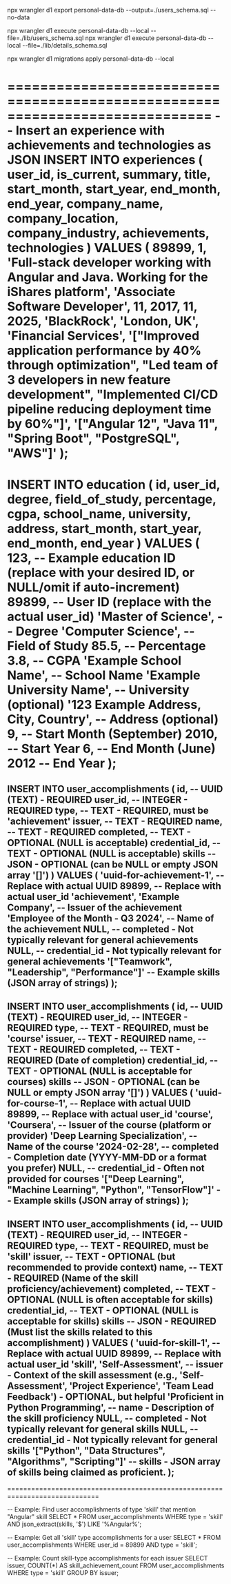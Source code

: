 npx wrangler d1 export personal-data-db --output=./users_schema.sql --no-data

npx wrangler d1 execute personal-data-db --local --file=./lib/users_schema.sql
npx wrangler d1 execute personal-data-db --local --file=./lib/details_schema.sql

npx wrangler d1 migrations apply personal-data-db --local


=============================================================================
-- Insert an experience with achievements and technologies as JSON
INSERT INTO experiences (
    user_id, is_current, summary, title,
    start_month, start_year, end_month, end_year,
    company_name, company_location, company_industry,
    achievements, technologies
) VALUES (
    89899, 1, 'Full-stack developer working with Angular and Java. Working for the iShares platform',
    'Associate Software Developer', 11, 2017, 11, 2025,
    'BlackRock', 'London, UK', 'Financial Services',
    '["Improved application performance by 40% through optimization", "Led team of 3 developers in new feature development", "Implemented CI/CD pipeline reducing deployment time by 60%"]',
    '["Angular 12", "Java 11", "Spring Boot", "PostgreSQL", "AWS"]'
);
=============================================================================
INSERT INTO education (
    id,
    user_id,
    degree,
    field_of_study,
    percentage,
    cgpa,
    school_name,
    university,
    address,
    start_month,
    start_year,
    end_month,
    end_year
) VALUES (
    123,        -- Example education ID (replace with your desired ID, or NULL/omit if auto-increment)
    89899,      -- User ID (replace with the actual user_id)
    'Master of Science', -- Degree
    'Computer Science',  -- Field of Study
    85.5,       -- Percentage
    3.8,        -- CGPA
    'Example School Name', -- School Name
    'Example University Name', -- University (optional)
    '123 Example Address, City, Country', -- Address (optional)
    9,          -- Start Month (September)
    2010,       -- Start Year
    6,          -- End Month (June)
    2012        -- End Year
);
=============================================================================
INSERT INTO user_accomplishments (
    id,                 -- UUID (TEXT) - REQUIRED
    user_id,            -- INTEGER - REQUIRED
    type,               -- TEXT - REQUIRED, must be 'achievement'
    issuer,             -- TEXT - REQUIRED
    name,               -- TEXT - REQUIRED
    completed,          -- TEXT - OPTIONAL (NULL is acceptable)
    credential_id,      -- TEXT - OPTIONAL (NULL is acceptable)
    skills              -- JSON - OPTIONAL (can be NULL or empty JSON array '[]')
) VALUES (
    'uuid-for-achievement-1',  -- Replace with actual UUID
    89899,                      -- Replace with actual user_id
    'achievement',
    'Example Company',          -- Issuer of the achievement
    'Employee of the Month - Q3 2024', -- Name of the achievement
    NULL,                       -- completed - Not typically relevant for general achievements
    NULL,                       -- credential_id - Not typically relevant for general achievements
    '["Teamwork", "Leadership", "Performance"]' -- Example skills (JSON array of strings)
);
-----------------------------------------------------------------------------
INSERT INTO user_accomplishments (
    id,                 -- UUID (TEXT) - REQUIRED
    user_id,            -- INTEGER - REQUIRED
    type,               -- TEXT - REQUIRED, must be 'course'
    issuer,             -- TEXT - REQUIRED
    name,               -- TEXT - REQUIRED
    completed,          -- TEXT - REQUIRED (Date of completion)
    credential_id,      -- TEXT - OPTIONAL (NULL is acceptable for courses)
    skills              -- JSON - OPTIONAL (can be NULL or empty JSON array '[]')
) VALUES (
    'uuid-for-course-1',      -- Replace with actual UUID
    89899,                      -- Replace with actual user_id
    'course',
    'Coursera',                 -- Issuer of the course (platform or provider)
    'Deep Learning Specialization', -- Name of the course
    '2024-02-28',               -- completed - Completion date (YYYY-MM-DD or a format you prefer)
    NULL,                       -- credential_id - Often not provided for courses
    '["Deep Learning", "Machine Learning", "Python", "TensorFlow"]' -- Example skills (JSON array of strings)
);
-----------------------------------------------------------------------------
INSERT INTO user_accomplishments (
    id,                 -- UUID (TEXT) - REQUIRED
    user_id,            -- INTEGER - REQUIRED
    type,               -- TEXT - REQUIRED, must be 'skill'
    issuer,             -- TEXT - OPTIONAL (but recommended to provide context)
    name,               -- TEXT - REQUIRED (Name of the skill proficiency/achievement)
    completed,          -- TEXT - OPTIONAL (NULL is often acceptable for skills)
    credential_id,      -- TEXT - OPTIONAL (NULL is acceptable for skills)
    skills              -- JSON - REQUIRED (Must list the skills related to this accomplishment)
) VALUES (
    'uuid-for-skill-1',       -- Replace with actual UUID
    89899,                      -- Replace with actual user_id
    'skill',
    'Self-Assessment',        -- issuer - Context of the skill assessment (e.g., 'Self-Assessment', 'Project Experience', 'Team Lead Feedback') - OPTIONAL, but helpful
    'Proficient in Python Programming', -- name - Description of the skill proficiency
    NULL,                       -- completed - Not typically relevant for general skills
    NULL,                       -- credential_id - Not typically relevant for general skills
    '["Python", "Data Structures", "Algorithms", "Scripting"]' -- skills - JSON array of skills being claimed as proficient.
);
-----------------------------------------------------------------------------



=============================================================================

-- Example: Find user accomplishments of type 'skill' that mention "Angular" skill
SELECT *
FROM user_accomplishments
WHERE type = 'skill'
  AND json_extract(skills, '$') LIKE '%Angular%';

-- Example: Get all 'skill' type accomplishments for a user
SELECT *
FROM user_accomplishments
WHERE user_id = 89899
  AND type = 'skill';

-- Example: Count skill-type accomplishments for each issuer
SELECT issuer, COUNT(*) AS skill_achievement_count
FROM user_accomplishments
WHERE type = 'skill'
GROUP BY issuer;

